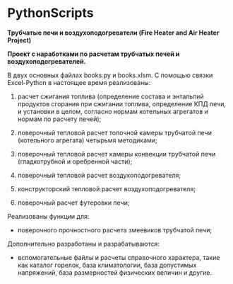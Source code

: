 # PythonScripts
**Трубчатые печи и воздухоподогреватели (Fire Heater and Air Heater Project)**

**Проект с наработками по расчетам трубчатых печей и воздухоподогревателей.**

В двух основных файлах books.py и books.xlsm.
С помощью связки Excel-Python в настоящее время реализованы:

1) расчет сжигания топлива (определение состава и энтальпий продуктов сгорания при сжигании топлива,
определение КПД печи, и установки в целом, согласно нормам котельных агрегатов и нормам по расчету печей);

2) поверочный тепловой расчет топочной камеры трубчатой печи (котельного агрегата) четырьмя методиками;

3) поверочный тепловой расчет камеры конвекции трубчатой печи (гладкотрубной и оребренной части);

4) поверочный тепловой расчет воздухоподогревателя;

5) конструкторский тепловой расчет воздухоподогревателя;

6) поверочный расчет футеровки печи;

Реализованы функции для:

- поверочного прочностного расчета змеевиков трубчатой печи;

Дополнительно разработаны и разрабатываются:

- вспомогательные файлы и расчеты справочного характера, такие как каталог горелок, база климатологии,
база допустимых напряжений, база размерностей физических величин и другие.
